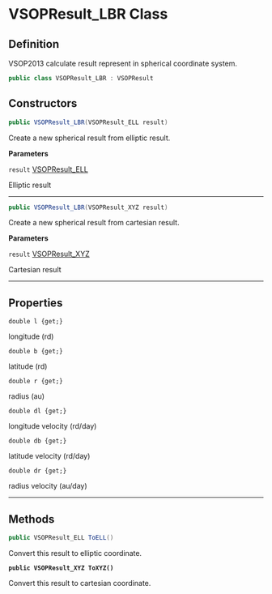 # VSOPResult\_LBR Class

## Definition

VSOP2013 calculate result represent in spherical coordinate system.

```csharp
public class VSOPResult_LBR : VSOPResult
```

## Constructors <a href="#constructors" id="constructors"></a>

```csharp
public VSOPResult_LBR(VSOPResult_ELL result)
```

Create a new spherical result from elliptic result.



**Parameters**

`result` [VSOPResult\_ELL](vsopresult\_ell-class.md)&#x20;

Elliptic result



***

```csharp
public VSOPResult_LBR(VSOPResult_XYZ result)
```

Create a new spherical result from cartesian result.



**Parameters**

`result` [VSOPResult\_XYZ](vsopresult\_xyz-class.md)

Cartesian result



***

## Properties <a href="#properties" id="properties"></a>

`double l {get;}`

longitude (rd)



`double b {get;}`

latitude (rd)



`double r {get;}`

radius (au)



`double dl {get;}`

longitude velocity (rd/day)



`double db {get;}`

latitude velocity (rd/day)



`double dr {get;}`

radius velocity (au/day)

***

## Methods

```csharp
public VSOPResult_ELL ToELL()
```

Convert this result to elliptic coordinate.



<pre class="language-csharp"><code class="lang-csharp"><strong>public VSOPResult_XYZ ToXYZ()
</strong></code></pre>

Convert this result to cartesian coordinate.
